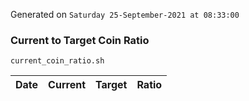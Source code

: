 Generated on `Saturday 25-September-2021 at 08:33:00`

### Current to Target Coin Ratio
`current_coin_ratio.sh`

Date|Current|Target|Ratio
---|---|---|---
